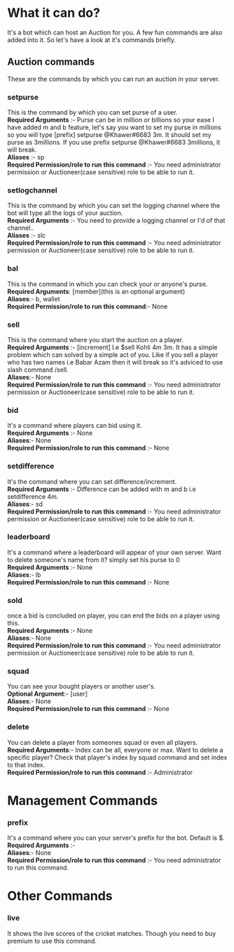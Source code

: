 # What it can do?
It's a bot which can host an Auction for you. A few fun commands are also added into it. So let's have a look at it's commands briefly.
## Auction commands
These are the commands by which you can run an auction in your server.
### setpurse
This is the command by which you can set purse of a user.
<br>**Required Arguments** :- <user> <purse>
Purse can be in million or billions so your ease I have added m and b feature, let's say you want to set my purse in millions so you will type [prefix] setpurse @Khawer#6683 3m. It should set my purse as 3millions. If you use prefix setpurse @Khawer#6683 3millions, it will break.
<br>**Aliases** :- sp
<br>**Required Permission/role to run this command** :- You need administrator permission or Auctioneer(case sensitive) role to be able to run it.
### setlogchannel
This is the command by which you can set the logging channel where the bot will type all the logs of your auction.
<br>**Required Arguments** :- <channel>
You need to provide a logging channel or I'd of that channel..
<br>**Aliases** :- slc
<br>**Required Permission/role to run this command** :- You need administrator permission or Auctioneer(case sensitive) role to be able to run it.
### bal
This is the command in which you can check your or anyone's purse.
<br>**Required Arguments**: [member](this is an optional argument)
<br>**Aliases**:- b, wallet
<br>**Required Permission/role to run this command**:- None
### sell
This is the command where you start the auction on a player.
<br>**Required Arguments** :- <player to sell> <baseprice> [increment] 
I.e $sell Kohli 4m 3m. It has a simple problem which can solved by a simple act of you. Like if you sell a player who has two names i.e Babar Azam then it will break so it's adviced to use slash command /sell.
<br>**Aliases**:- None
<br>**Required Permission/role to run this command** :- You need administrator permission or Auctioneer(case sensitive) role to be able to run it.
### bid
It's a command where players can bid using it.
<br>**Required Arguments** :- None
<br>**Aliases**:- None
<br>**Required Permission/role to run this command** :- None
### setdifference
It's the command where you can set difference/increment.
<br>**Required Arguments** :- <difference>
Difference can be added with m and b i.e setdifference 4m.
<br>**Aliases**:- sd
<br>**Required Permission/role to run this command** :- You need administrator permission or Auctioneer(case sensitive) role to be able to run it.
### leaderboard
It's a command where a leaderboard will appear of your own server. Want to delete someone's name from it? simply set his purse to 0
<br>**Required Arguments** :- None
<br>**Aliases**:- lb
<br>**Required Permission/role to run this command** :- None
### sold
once a bid is concluded on player, you can end the bids on a player using this.
<br>**Required Arguments** :- None
<br>**Aliases**:- None
<br>**Required Permission/role to run this command** :- You need administrator permission or Auctioneer(case sensitive) role to be able to run it.
### squad
You can see your bought players or another user's.
<br>**Optional Argument**:- [user]
<br>**Aliases**:- None
<br>**Required Permission/role to run this command** :- None
### delete
You can delete a player from someones squad or even all players.
<br>**Required Arguments**:-<player><index>
Index can be all, everyone or max. Want to delete a specific player? Check that player's index by squad command and set index to that index.
<br>**Required Permission/role to run this command** :- Administrator 
# Management Commands
### prefix
It's a command where you can your server's prefix for the bot. Default is $.
<br>**Required Arguments** :- <prefix>
<br>**Aliases**:- None
<br>**Required Permission/role to run this command** :- You need administrator to run this command.
# Other Commands
### live
It shows the live scores of the cricket matches. Though you need to buy premium to use this command.
